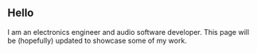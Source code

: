 ## Hello  

I am an electronics engineer and audio software developer. 
This page will be (hopefully) updated to showcase some of my work.

